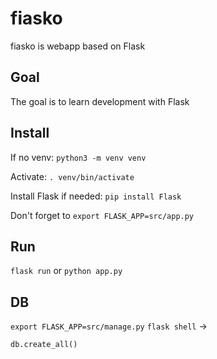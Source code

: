 # fiasko
fiasko is webapp based on Flask

## Goal
The goal is to learn development with Flask

## Install
If no venv: `python3 -m venv venv`

Activate: `. venv/bin/activate`

Install Flask if needed: `pip install Flask`

Don't forget to `export FLASK_APP=src/app.py`

## Run
`flask run` or `python app.py`

## DB
`export FLASK_APP=src/manage.py`
`flask shell` -> 

```py
db.create_all()
```
